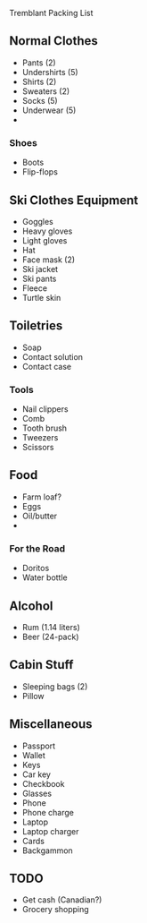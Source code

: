 Tremblant Packing List

## Normal Clothes ##

-   Pants (2)
-   Undershirts (5)
-   Shirts (2)
-   Sweaters (2)
-   Socks (5)
-   Underwear (5)
-   

### Shoes ###

-   Boots
-   Flip-flops

## Ski Clothes Equipment ##

-   Goggles
-   Heavy gloves
-   Light gloves
-   Hat
-   Face mask (2)
-   Ski jacket
-   Ski pants
-   Fleece
-   Turtle skin

## Toiletries ##

-   Soap
-   Contact solution
-   Contact case

### Tools ###

-   Nail clippers
-   Comb
-   Tooth brush
-   Tweezers
-   Scissors

## Food ##

-   Farm loaf?
-   Eggs
-   Oil/butter
-   

### For the Road ###

-   Doritos
-   Water bottle

## Alcohol ##

-   Rum (1.14 liters)
-   Beer (24-pack)

## Cabin Stuff ##

-   Sleeping bags (2)
-   Pillow

## Miscellaneous ##

-   Passport
-   Wallet
-   Keys
-   Car key
-   Checkbook
-   Glasses
-   Phone
-   Phone charge
-   Laptop
-   Laptop charger
-   Cards
-   Backgammon

## TODO ##

-   Get cash (Canadian?)
-   Grocery shopping
